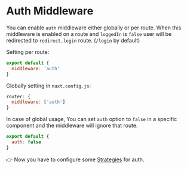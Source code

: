 # Auth Middleware

You can enable `auth` middleware either globally or per route.
When this middleware is enabled on a route and `loggedIn` is `false` user will be redirected to `redirect.login` route. (`/login` by default)

Setting per route:

```js
export default {
  middleware: 'auth'
}
```

Globally setting in `nuxt.config.js`:

```js
router: {
  middleware: ['auth']
}
```

In case of global usage, You can set `auth` option to `false` in a specific component and the middleware will ignore that route.

```js
export default {
  auth: false
}
```

👉 Now you have to configure some [Strategies](strategies/README.md) for auth.
